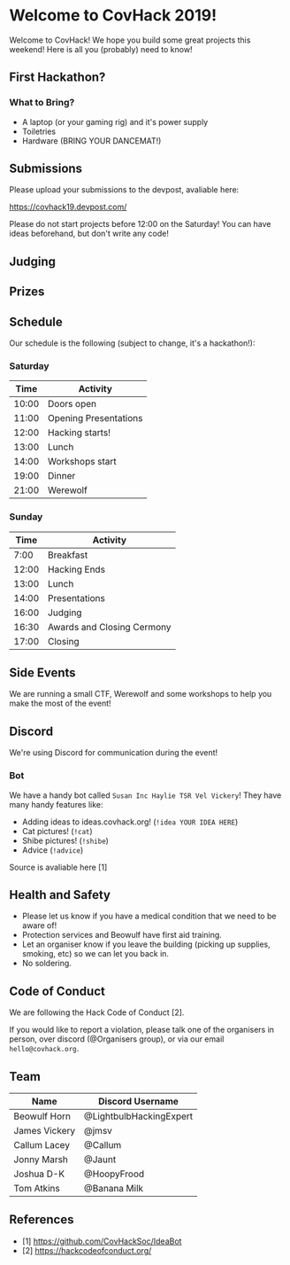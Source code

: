 # Welcome to CovHack 2019!

Welcome to CovHack! We hope you build some great projects this weekend! Here is all you (probably) need to know!

## First Hackathon?

### What to Bring?

* A laptop (or your gaming rig) and it's power supply
* Toiletries
* Hardware (BRING YOUR DANCEMAT!)

## Submissions

Please upload your submissions to the devpost, avaliable here:

https://covhack19.devpost.com/

Please do not start projects before 12:00 on the Saturday! You can have ideas beforehand, but don't write any code!

## Judging

## Prizes

## Schedule

Our schedule is the following (subject to change, it's a hackathon!):

### Saturday
Time  | Activity
----- | ----------------------- 
10:00 | Doors open
11:00 | Opening Presentations
12:00 | Hacking starts!
13:00 | Lunch
14:00 | Workshops start
19:00 | Dinner
21:00 | Werewolf

### Sunday
Time  | Activity
----- | --------------------------
7:00  | Breakfast
12:00 | Hacking Ends
13:00 | Lunch
14:00 | Presentations
16:00 | Judging
16:30 | Awards and Closing Cermony
17:00 | Closing

## Side Events

We are running a small CTF, Werewolf and some workshops to help you make the most of the event!


## Discord

We're using Discord for communication during the event!

### Bot

We have a handy bot called `Susan Inc Haylie TSR Vel Vickery`! They have many handy features like:
* Adding ideas to ideas.covhack.org! (`!idea YOUR IDEA HERE`)
* Cat pictures! (`!cat`)
* Shibe pictures! (`!shibe`)
* Advice (`!advice`)

Source is avaliable here [1]

## Health and Safety

* Please let us know if you have a medical condition that we need to be aware of!
* Protection services and Beowulf have first aid training.
* Let an organiser know if you leave the building (picking up supplies, smoking, etc) so we can let you back in.
* No soldering.

## Code of Conduct

We are following the Hack Code of Conduct [2].

If you would like to report a violation, please talk one of the organisers in person, over discord
(@Organisers group), or via our email `hello@covhack.org`.

## Team

Name          | Discord Username
------------- | -----------------------
Beowulf Horn  | @LightbulbHackingExpert
James Vickery | @jmsv
Callum Lacey  | @Callum
Jonny Marsh   | @Jaunt
Joshua D-K    | @HoopyFrood
Tom Atkins    | @Banana Milk

## References

* [1] https://github.com/CovHackSoc/IdeaBot
* [2] https://hackcodeofconduct.org/
